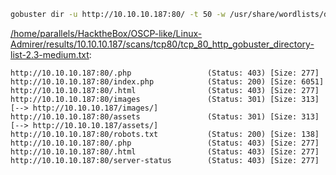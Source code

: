 ```bash
gobuster dir -u http://10.10.10.187:80/ -t 50 -w /usr/share/wordlists/dirbuster/directory-list-2.3-medium.txt -e -k -x "txt,html,php,asp,aspx,jsp" -z -o "/home/parallels/HacktheBox/OSCP-like/Linux-Admirer/results/10.10.10.187/scans/tcp80/tcp_80_http_gobuster_directory-list-2.3-medium.txt"
```

[/home/parallels/HacktheBox/OSCP-like/Linux-Admirer/results/10.10.10.187/scans/tcp80/tcp_80_http_gobuster_directory-list-2.3-medium.txt](file:///home/parallels/HacktheBox/OSCP-like/Linux-Admirer/results/10.10.10.187/scans/tcp80/tcp_80_http_gobuster_directory-list-2.3-medium.txt):

```
http://10.10.10.187:80/.php                 (Status: 403) [Size: 277]
http://10.10.10.187:80/index.php            (Status: 200) [Size: 6051]
http://10.10.10.187:80/.html                (Status: 403) [Size: 277]
http://10.10.10.187:80/images               (Status: 301) [Size: 313] [--> http://10.10.10.187/images/]
http://10.10.10.187:80/assets               (Status: 301) [Size: 313] [--> http://10.10.10.187/assets/]
http://10.10.10.187:80/robots.txt           (Status: 200) [Size: 138]
http://10.10.10.187:80/.php                 (Status: 403) [Size: 277]
http://10.10.10.187:80/.html                (Status: 403) [Size: 277]
http://10.10.10.187:80/server-status        (Status: 403) [Size: 277]

```

